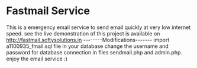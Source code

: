 Fastmail Service
========

This is a emergency email service to send email quickly at very low internet speed.
see the live demonstration of this project is available on http://fastmail.softysolutions.in
--------Modifications-------
import a1100935_fmail.sql file in your database
change the username and password for database connection in files sendmail.php and admin.php.
enjoy the email service :)
